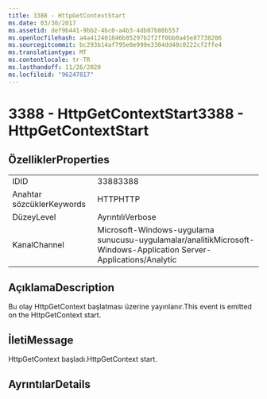 ```yaml
---
title: 3388 - HttpGetContextStart
ms.date: 03/30/2017
ms.assetid: def9b441-9bb2-4bc0-a4b3-4db07b80b557
ms.openlocfilehash: a4a412401846b85297b2f2ff0bb0a45e87738206
ms.sourcegitcommit: bc293b14af795e0e999e3304dd40c0222cf2ffe4
ms.translationtype: MT
ms.contentlocale: tr-TR
ms.lasthandoff: 11/26/2020
ms.locfileid: "96247817"
---
```

# <a name="3388---httpgetcontextstart"></a><span data-ttu-id="e008f-102">3388 - HttpGetContextStart</span><span class="sxs-lookup"><span data-stu-id="e008f-102">3388 - HttpGetContextStart</span></span>

## <a name="properties"></a><span data-ttu-id="e008f-103">Özellikler</span><span class="sxs-lookup"><span data-stu-id="e008f-103">Properties</span></span>  
  
|||  
|-|-|  
|<span data-ttu-id="e008f-104">ID</span><span class="sxs-lookup"><span data-stu-id="e008f-104">ID</span></span>|<span data-ttu-id="e008f-105">3388</span><span class="sxs-lookup"><span data-stu-id="e008f-105">3388</span></span>|  
|<span data-ttu-id="e008f-106">Anahtar sözcükler</span><span class="sxs-lookup"><span data-stu-id="e008f-106">Keywords</span></span>|<span data-ttu-id="e008f-107">HTTP</span><span class="sxs-lookup"><span data-stu-id="e008f-107">HTTP</span></span>|  
|<span data-ttu-id="e008f-108">Düzey</span><span class="sxs-lookup"><span data-stu-id="e008f-108">Level</span></span>|<span data-ttu-id="e008f-109">Ayrıntılı</span><span class="sxs-lookup"><span data-stu-id="e008f-109">Verbose</span></span>|  
|<span data-ttu-id="e008f-110">Kanal</span><span class="sxs-lookup"><span data-stu-id="e008f-110">Channel</span></span>|<span data-ttu-id="e008f-111">Microsoft-Windows-uygulama sunucusu-uygulamalar/analitik</span><span class="sxs-lookup"><span data-stu-id="e008f-111">Microsoft-Windows-Application Server-Applications/Analytic</span></span>|  
  
## <a name="description"></a><span data-ttu-id="e008f-112">Açıklama</span><span class="sxs-lookup"><span data-stu-id="e008f-112">Description</span></span>  

 <span data-ttu-id="e008f-113">Bu olay HttpGetContext başlatması üzerine yayınlanır.</span><span class="sxs-lookup"><span data-stu-id="e008f-113">This event is emitted on the HttpGetContext start.</span></span>  
  
## <a name="message"></a><span data-ttu-id="e008f-114">İleti</span><span class="sxs-lookup"><span data-stu-id="e008f-114">Message</span></span>  

 <span data-ttu-id="e008f-115">HttpGetContext başladı.</span><span class="sxs-lookup"><span data-stu-id="e008f-115">HttpGetContext start.</span></span>  
  
## <a name="details"></a><span data-ttu-id="e008f-116">Ayrıntılar</span><span class="sxs-lookup"><span data-stu-id="e008f-116">Details</span></span>

